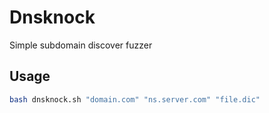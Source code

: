# Dnsknock
Simple subdomain discover fuzzer

## Usage

```bash
bash dnsknock.sh "domain.com" "ns.server.com" "file.dic"
```
